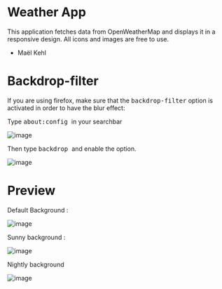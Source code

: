 # Weather App 

This application fetches data from OpenWeatherMap and displays it in a responsive design.
All icons and images are free to use. 

- Maël Kehl 
 
# Backdrop-filter 

If you are using firefox, make sure that the <tt>backdrop-filter</tt> option is activated in order to have the blur effect: 

Type <tt> about:config </tt> in your searchbar 

![image](https://user-images.githubusercontent.com/79083274/141290217-9e41e851-87c3-4129-a625-d1e26c9300e6.png)

Then type <tt> backdrop </tt> and enable the option.

![image](https://user-images.githubusercontent.com/79083274/141290381-6e218077-685e-4eee-9257-2440251eb1d0.png)

# Preview 

Default Background : 

![image](https://user-images.githubusercontent.com/79083274/141290745-ecbc9542-8c49-431d-85c7-e9445def1540.png)

Sunny background : 

![image](https://user-images.githubusercontent.com/79083274/141289797-4bb6abac-8353-4288-91e8-e5c74039d558.png)

Nightly background

![image](https://user-images.githubusercontent.com/79083274/141290857-5d494151-0e17-4cb0-8195-a431a46eb344.png)



